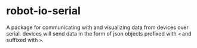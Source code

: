 # robot-io-serial

A package for communicating with and visualizing data from devices over serial. devices will send data in the form of json objects prefixed with `<` and suffixed with `>`.

